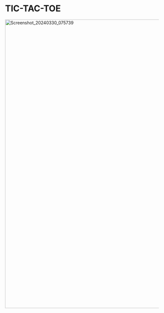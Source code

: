 # TIC-TAC-TOE

<img width="943" alt="Screenshot_20240330_075739" src="https://github.com/SadhoN001/TIC-TAC-TOE/assets/131511174/ddf1bbb0-92b2-49db-812d-c1458bf2752c">
